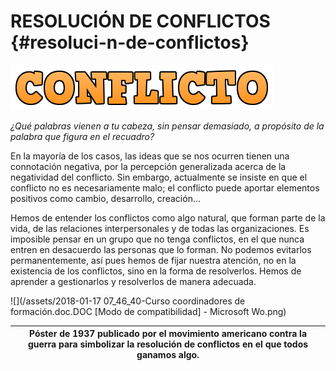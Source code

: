 # RESOLUCIÓN DE CONFLICTOS {#resoluci-n-de-conflictos}

![![](images/image1.png)](/assets/cooltext272804018507137.png)

_¿Qué palabras vienen a tu cabeza, sin pensar demasiado, a propósito de la palabra que figura en el recuadro?_

En la mayoría de los casos, las ideas que se nos ocurren tienen una connotación negativa, por la percepción generalizada acerca de la negatividad del conflicto. Sin embargo, actualmente se insiste en que el conflicto no es necesariamente malo; el conflicto puede aportar elementos positivos como cambio, desarrollo, creación…

Hemos de entender los conflictos como algo natural, que forman parte de la vida, de las relaciones interpersonales y de todas las organizaciones. Es imposible pensar en un grupo que no tenga conflictos, en el que nunca entren en desacuerdo las personas que lo forman. No podemos evitarlos permanentemente, así pues hemos de fijar nuestra atención, no en la existencia de los conflictos, sino en la forma de resolverlos. Hemos de aprender a gestionarlos y resolverlos de manera adecuada.

![](/assets/2018-01-17 07_46_40-Curso coordinadores de formación.doc.DOC [Modo de compatibilidad] - Microsoft Wo.png)

| Póster de 1937 publicado  por el movimiento americano contra la guerra para simbolizar la resolución de conflictos en el que todos ganamos algo. |
|-- |